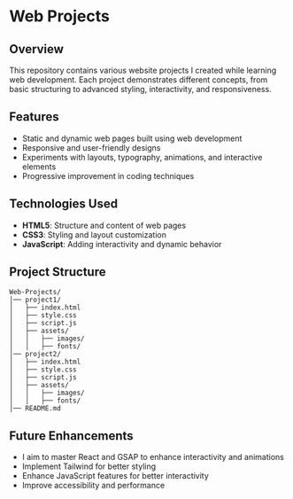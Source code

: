 # Web Projects

## Overview

This repository contains various website projects I created while learning web development. Each project demonstrates different concepts, from basic structuring to advanced styling, interactivity, and responsiveness.

## Features

- Static and dynamic web pages built using web development
- Responsive and user-friendly designs
- Experiments with layouts, typography, animations, and interactive elements
- Progressive improvement in coding techniques

## Technologies Used

- **HTML5**: Structure and content of web pages
- **CSS3**: Styling and layout customization
- **JavaScript**: Adding interactivity and dynamic behavior

## Project Structure

```
Web-Projects/
│── project1/
│   ├── index.html
│   ├── style.css
│   ├── script.js
│   ├── assets/
│   │   ├── images/
│   │   ├── fonts/
│── project2/
│   ├── index.html
│   ├── style.css
│   ├── script.js
│   ├── assets/
│   │   ├── images/
│   │   ├── fonts/
│── README.md
```

## Future Enhancements

- I aim to master React and GSAP to enhance interactivity and animations
- Implement Tailwind for better styling
- Enhance JavaScript features for better interactivity
- Improve accessibility and performance
